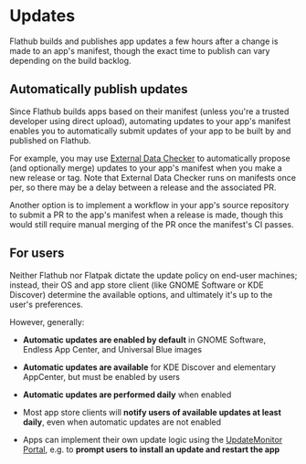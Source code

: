 # Updates

Flathub builds and publishes app updates a few hours after a change is made to an app's manifest, though the exact time to publish can vary depending on the build backlog.

## Automatically publish updates

Since Flathub builds apps based on their manifest (unless you're a trusted developer using direct upload), automating updates to your app's manifest enables you to automatically submit updates of your app to be built by and published on Flathub.

For example, you may use [External Data Checker](./11-external-data-checker.md) to automatically propose (and optionally merge) updates to your app's manifest when you make a new release or tag. Note that External Data Checker runs on manifests once per, so there may be a delay between a release and the associated PR.

Another option is to implement a workflow in your app's source repository to submit a PR to the app's manifest when a release is made, though this would still require manual merging of the PR once the manifest's CI passes.

## For users

Neither Flathub nor Flatpak dictate the update policy on end-user machines; instead, their OS and app store client (like GNOME Software or KDE Discover) determine the available options, and ultimately it's up to the user's preferences.

However, generally:

- **Automatic updates are enabled by default** in GNOME Software, Endless App Center, and Universal Blue images

- **Automatic updates are available** for KDE Discover and elementary AppCenter, but must be enabled by users

- **Automatic updates are performed daily** when enabled

- Most app store clients will **notify users of available updates at least daily**, even when automatic updates are not enabled

- Apps can implement their own update logic using the [UpdateMonitor Portal](https://flatpak.github.io/xdg-desktop-portal/docs/#gdbus-org.freedesktop.portal.Flatpak.UpdateMonitor), e.g. to **prompt users to install an update and restart the app**
